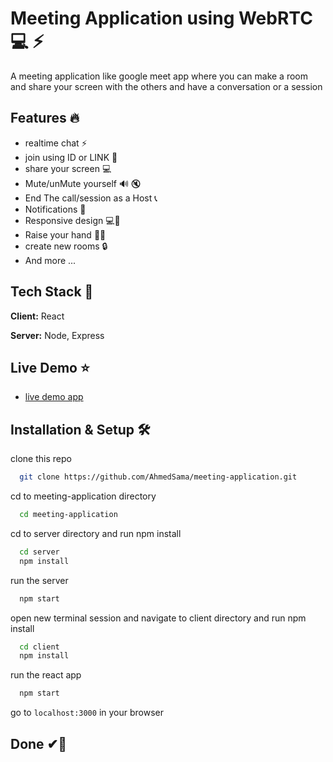 
# Meeting Application using WebRTC 💻 ⚡

A meeting application like google meet app where you can make a room and share your screen with the others and have a conversation or a session


## Features 🔥

- realtime chat ⚡️
- join using ID or LINK 🔌
- share your screen 💻
- Mute/unMute yourself 🔊 🔇
- End The call/session as a Host 📞
- Notifications 🔔
- Responsive design 💻📱
- Raise your hand ✋🏻
- create new rooms 🔒
- And more ...


## Tech Stack 💎

**Client:** React

**Server:** Node, Express


## Live Demo ⭐

- [live demo app](https://glowing-daifuku-964f22.netlify.app/)


## Installation & Setup 🛠

clone this repo

```bash
  git clone https://github.com/AhmedSama/meeting-application.git
```
cd to meeting-application directory
```bash
  cd meeting-application
```
cd to server directory and run npm install
```bash
  cd server
  npm install
```
run the server
```bash
  npm start
```
open new terminal session and navigate to client directory and run npm install
```bash
  cd client
  npm install
```
run the react app
```bash
  npm start
```

go to ```localhost:3000``` in your browser 

##  Done ✔💖







    